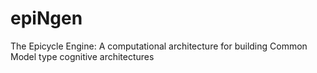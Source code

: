 # epiNgen
The Epicycle Engine: A computational architecture for building Common Model type cognitive architectures
